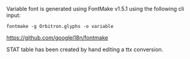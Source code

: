 Variable font is generated using FontMake v1.5.1 using the following cli input:

```
fontmake -g Orbitron.glyphs -o variable
```

https://github.com/googlei18n/fontmake


STAT table has been created by hand editing a ttx conversion.
